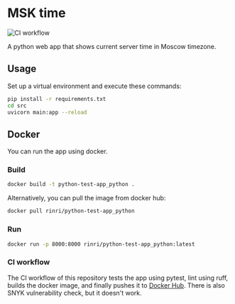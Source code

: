 # MSK time

![CI workflow](https://github.com/rinri-d/S24-core-course-labs/actions/workflows/main.yaml/badge.svg)

A python web app that shows current server time in Moscow timezone.

## Usage

Set up a virtual environment and execute these commands:

```bash
pip install -r requirements.txt
cd src
uvicorn main:app --reload
```

## Docker
You can run the app using docker.

### Build
```bash
docker build -t python-test-app_python .
```

Alternatively, you can pull the image from docker hub:
```bash
docker pull rinri/python-test-app_python
```

### Run
```bash
docker run -p 8000:8000 rinri/python-test-app_python:latest
```

### CI workflow
The CI workflow of this repository tests the app using pytest, lint using ruff, builds the docker image, and finally pushes it to [Docker Hub](https://hub.docker.com/r/rinri/python-test-app_python). There is also SNYK vulnerability check, but it doesn't work.

